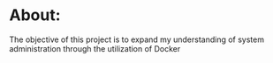 # About:
The objective of this project is to expand my understanding of system administration through the utilization of Docker
